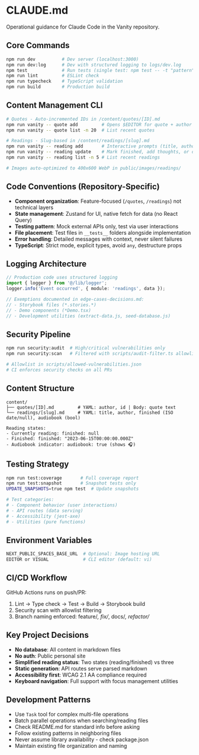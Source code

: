 # CLAUDE.md

Operational guidance for Claude Code in the Vanity repository.

## Core Commands

```bash
npm run dev          # Dev server (localhost:3000)
npm run dev:log      # Dev with structured logging to logs/dev.log
npm test             # Run tests (single test: npm test -- -t "pattern")
npm run lint         # ESLint check
npm run typecheck    # TypeScript validation
npm run build        # Production build
```

## Content Management CLI

```bash
# Quotes - Auto-incremented IDs in /content/quotes/[ID].md
npm run vanity -- quote add         # Opens $EDITOR for quote + author
npm run vanity -- quote list -n 20  # List recent quotes

# Readings - Slug-based in /content/readings/[slug].md
npm run vanity -- reading add       # Interactive prompts (title, author, status, audiobook)
npm run vanity -- reading update    # Mark finished, add thoughts, or delete
npm run vanity -- reading list -n 5 # List recent readings

# Images auto-optimized to 400x600 WebP in public/images/readings/
```

## Code Conventions (Repository-Specific)

- **Component organization**: Feature-focused (`/quotes`, `/readings`) not technical layers
- **State management**: Zustand for UI, native fetch for data (no React Query)
- **Testing pattern**: Mock external APIs only, test via user interactions
- **File placement**: Test files in `__tests__` folders alongside implementation
- **Error handling**: Detailed messages with context, never silent failures
- **TypeScript**: Strict mode, explicit types, avoid `any`, destructure props

## Logging Architecture

```typescript
// Production code uses structured logging
import { logger } from '@/lib/logger';
logger.info('Event occurred', { module: 'readings', data });

// Exemptions documented in edge-cases-decisions.md:
// - Storybook files (*.stories.*)
// - Demo components (*Demo.tsx)
// - Development utilities (extract-data.js, seed-database.js)
```

## Security Pipeline

```bash
npm run security:audit  # High/critical vulnerabilities only
npm run security:scan   # Filtered with scripts/audit-filter.ts allowlist

# Allowlist in scripts/allowed-vulnerabilities.json
# CI enforces security checks on all PRs
```

## Content Structure

```
content/
├── quotes/[ID].md         # YAML: author, id | Body: quote text
└── readings/[slug].md     # YAML: title, author, finished (ISO date/null), audiobook (bool)

Reading states:
- Currently reading: finished: null
- Finished: finished: "2023-06-15T00:00:00.000Z"
- Audiobook indicator: audiobook: true (shows 🎧)
```

## Testing Strategy

```bash
npm run test:coverage       # Full coverage report
npm run test:snapshot       # Snapshot tests only
UPDATE_SNAPSHOTS=true npm test  # Update snapshots

# Test categories:
# - Component behavior (user interactions)
# - API routes (data serving)
# - Accessibility (jest-axe)
# - Utilities (pure functions)
```

## Environment Variables

```bash
NEXT_PUBLIC_SPACES_BASE_URL  # Optional: Image hosting URL
EDITOR or VISUAL             # CLI editor (default: vi)
```

## CI/CD Workflow

GitHub Actions runs on push/PR:

1. Lint → Type check → Test → Build → Storybook build
2. Security scan with allowlist filtering
3. Branch naming enforced: feature/_, fix/_, docs/_, refactor/_

## Key Project Decisions

- **No database**: All content in markdown files
- **No auth**: Public personal site
- **Simplified reading status**: Two states (reading/finished) vs three
- **Static generation**: API routes serve parsed markdown
- **Accessibility first**: WCAG 2.1 AA compliance required
- **Keyboard navigation**: Full support with focus management utilities

## Development Patterns

- Use `Task` tool for complex multi-file operations
- Batch parallel operations when searching/reading files
- Check README.md for standard info before asking
- Follow existing patterns in neighboring files
- Never assume library availability - check package.json
- Maintain existing file organization and naming
